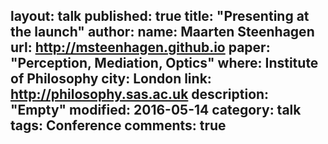 layout: talk
published: true
title: "Presenting at the launch"
author: 
    name: Maarten Steenhagen
    url: http://msteenhagen.github.io
paper: "Perception, Mediation, Optics"
where: Institute of Philosophy
city: London
link: http://philosophy.sas.ac.uk
description: "Empty"
modified: 2016-05-14
category: talk
tags: Conference
comments: true  
---
